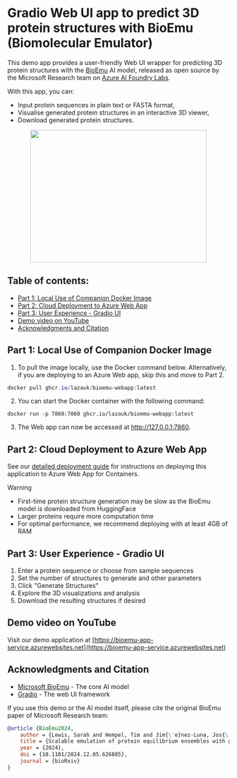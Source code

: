 # Gradio Web UI app to predict 3D protein structures with BioEmu (Biomolecular Emulator)
This demo app provides a user-friendly Web UI wrapper for predicting 3D protein structures with the [BioEmu](https://github.com/microsoft/bioemu) AI model, released as open source by the Microsoft Research team on [Azure AI Foundry Labs](https://ai.azure.com/labs).

With this app, you can:
- Input protein sequences in plain text or FASTA format,
- Visualise generated protein structures in an interactive 3D viewer,
- Download generated protein structures.

<div style="text-align: center;">
  <img src="images/BioEmu_Protein3D_Animated.gif" width="400" height="300">
</div>

## Table of contents:
- [Part 1: Local Use of Companion Docker Image]()
- [Part 2: Cloud Deployment to Azure Web App]()
- [Part 3: User Experience - Gradio UI]()
- [Demo video on YouTube]()
- [Acknowledgments and Citation]()

## Part 1: Local Use of Companion Docker Image
1. To pull the image locally, use the Docker command below. Alternatively, if you are deploying to an Azure Web app, skip this and move to Part 2.
``` PowerShell
docker pull ghcr.io/lazauk/bioemu-webapp:latest
```
2. You can start the Docker container with the following command:
``` PowerSehll
docker run -p 7860:7860 ghcr.io/lazauk/bioemu-webapp:latest
```
3. The Web app can now be accessed at http://127.0.0.1:7860.

## Part 2: Cloud Deployment to Azure Web App
See our [detailed deployment guide](DEPLOYMENT.md) for instructions on deploying this application to Azure Web App for Containers.

> [!WARNING]
> - First-time protein structure generation may be slow as the BioEmu model is downloaded from HuggingFace
> - Larger proteins require more computation time
> - For optimal performance, we recommend deploying with at least 4GB of RAM

## Part 3: User Experience - Gradio UI
1. Enter a protein sequence or choose from sample sequences
2. Set the number of structures to generate and other parameters
3. Click "Generate Structures"
4. Explore the 3D visualizations and analysis
5. Download the resulting structures if desired

## Demo video on YouTube
Visit our demo application at [https://bioemu-app-service.azurewebsites.net](https://bioemu-app-service.azurewebsites.net)

## Acknowledgments and Citation
- [Microsoft BioEmu](https://github.com/microsoft/bioemu) - The core AI model
- [Gradio](https://gradio.app/) - The web UI framework

If you use this demo or the AI model itself, please cite the original BioEmu paper of Microsoft Research team:
``` bibtex
@article {BioEmu2024,
    author = {Lewis, Sarah and Hempel, Tim and Jim{\'e}nez-Luna, Jos{\'e} and Gastegger, Michael and Xie, Yu and Foong, Andrew Y. K. and Satorras, Victor Garc{\'\i}a and Abdin, Osama and Veeling, Bastiaan S. and Zaporozhets, Iryna and Chen, Yaoyi and Yang, Soojung and Schneuing, Arne and Nigam, Jigyasa and Barbero, Federico and Stimper, Vincent and Campbell, Andrew and Yim, Jason and Lienen, Marten and Shi, Yu and Zheng, Shuxin and Schulz, Hannes and Munir, Usman and Clementi, Cecilia and No{\'e}, Frank},
    title = {Scalable emulation of protein equilibrium ensembles with generative deep learning},
    year = {2024},
    doi = {10.1101/2024.12.05.626885},
    journal = {bioRxiv}
}
```
